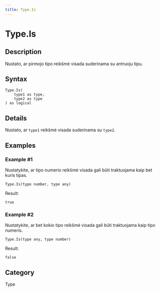 ```yaml
---
title: Type.Is
---
```


# Type.Is


## Description

Nustato, ar pirmojo tipo reikšmė visada suderinama su antruoju tipu.


## Syntax

```powerquery
Type.Is(
    type1 as type,
    type2 as type
) as logical
```


## Details

Nustato, ar <code>type1</code> reikšmė visada suderinama su <code>type2</code>.


## Examples

### Example #1 
Nustatykite, ar tipo numerio reikšmė visada gali būti traktuojama kaip bet kuris tipas.
```powerquery
Type.Is(type number, type any)
```

Result: 
```powerquery
true
```


### Example #2 
Nustatykite, ar bet kokio tipo reikšmė visada gali būti traktuojama kaip tipo numeris.
```powerquery
Type.Is(type any, type number)
```

Result: 
```powerquery
false
```




## Category
Type
